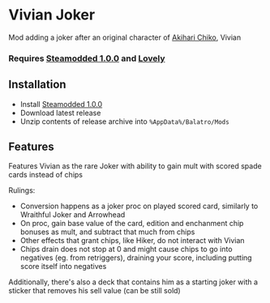 # Vivian Joker

Mod adding a joker after an original character of [Akihari Chiko](https://bsky.app/profile/akihari-chiko.bsky.social), Vivian

### Requires [Steamodded 1.0.0](https://github.com/Steamopollys/Steamodded/wiki/01.-Getting-started) and [Lovely](https://github.com/ethangreen-dev/lovely-injector?tab=readme-ov-file#manual-installation)

## Installation

* Install [Steamodded 1.0.0](https://github.com/Steamopollys/Steamodded/wiki/01.-Getting-started)
* Download latest release
* Unzip contents of release archive into `%AppData%/Balatro/Mods`

## Features

Features Vivian as the rare Joker with ability to gain mult with scored spade cards instead of chips

Rulings:
* Conversion happens as a joker proc on played scored card, similarly to Wraithful Joker and Arrowhead
* On proc, gain base value of the card, edition and enchanment chip bonuses as mult, and subtract that much from chips
* Other effects that grant chips, like Hiker, do not interact with Vivian
* Chips drain does not stop at 0 and might cause chips to go into negatives (eg. from retriggers), draining your score, including putting score itself into negatives 

Additionally, there's also a deck that contains him as a starting joker with a sticker that removes his sell value (can be still sold)
